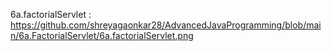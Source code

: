 6a.factorialServlet : https://github.com/shreyagaonkar28/AdvancedJavaProgramming/blob/main/6a.FactorialServlet/6a.factorialServlet.png

